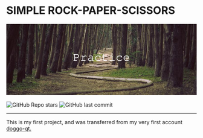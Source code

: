 # SIMPLE ROCK-PAPER-SCISSORS

![Banner](images/Practice.png)

![GitHub Repo stars](https://img.shields.io/github/stars/doggo-qt/RPS?logo=github&style=plastic)
![GitHub last commit](https://img.shields.io/github/last-commit/doggo-qt/RPS?logo=Github&style=plastic)

---

This is my first project, and was transferred from my very first account [doggo-qt.](https://github.com/doggo-qt)
